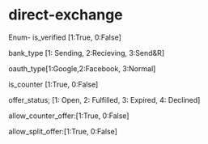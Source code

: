 # direct-exchange

Enum- 
is_verified [1:True, 0:False]

bank_type [1: Sending, 2:Recieving, 3:Send&R]

oauth_type[1:Google,2:Facebook, 3:Normal]

is_counter  [1:True, 0:False]

offer_status; [1: Open, 2: Fulfilled, 3: Expired, 4: Declined]

allow_counter_offer:[1:True, 0:False]

allow_split_offer:[1:True, 0:False]
